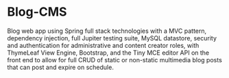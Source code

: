 # Blog-CMS
Blog web app using Spring full stack technologies with a MVC pattern, dependency injection, full Jupiter testing suite, MySQL datastore, security and authentication for administrative and content creator roles, with ThymeLeaf View Engine, Bootstrap, and the Tiny MCE editor API on the front end to allow for full CRUD of static or non-static multimedia blog posts that can post and expire on schedule.
